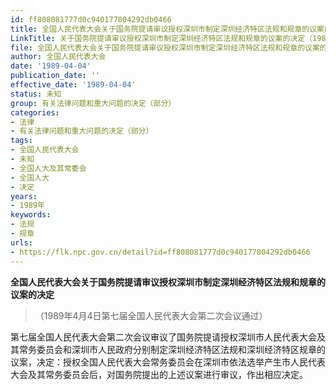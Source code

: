 ```yaml
---
id: ff808081777d0c940177804292db0466
title: 全国人民代表大会关于国务院提请审议授权深圳市制定深圳经济特区法规和规章的议案的决定
LinkTitle: 关于国务院提请审议授权深圳市制定深圳经济特区法规和规章的议案的决定（1989）
file: 全国人民代表大会关于国务院提请审议授权深圳市制定深圳经济特区法规和规章的议案的决定_ff808081777d0c940177804292db0466.docx
author: 全国人民代表大会
date: '1989-04-04'
publication_date: ''
effective_date: '1989-04-04'
status: 未知
group: 有关法律问题和重大问题的决定（部分）
categories:
- 法律
- 有关法律问题和重大问题的决定（部分）
tags:
- 全国人民代表大会
- 未知
- 全国人大及其常委会
- 全国人大
- 决定
years:
- 1989年
keywords:
- 法规
- 规章
urls:
- https://flk.npc.gov.cn/detail?id=ff808081777d0c940177804292db0466
---
```


**全国人民代表大会关于国务院提请审议授权深圳市制定深圳经济特区法规和规章的议案的决定**

> （1989年4月4日第七届全国人民代表大会第二次会议通过）

第七届全国人民代表大会第二次会议审议了国务院提请授权深圳市人民代表大会及其常务委员会和深圳市人民政府分别制定深圳经济特区法规和深圳经济特区规章的议案，决定：授权全国人民代表大会常务委员会在深圳市依法选举产生市人民代表大会及其常务委员会后，对国务院提出的上述议案进行审议，作出相应决定。
